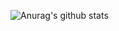 ![Anurag's github stats](https://github-readme-stats.vercel.app/api?username=fahirmdz&show_icons=true&theme=tokyonight)
